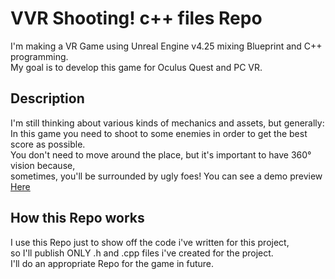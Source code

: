 # VVR Shooting! c++ files Repo

I'm making a VR Game using Unreal Engine v4.25 mixing Blueprint and C++ programming.  
My goal is to develop this game for Oculus Quest and PC VR.

## Description

I'm still thinking about various kinds of mechanics and assets, but generally:  
In this game you need to shoot to some enemies in order to get the best score as possible.  
You don't need to move around the place, but it's important to have 360° vision because,  
sometimes, you'll be surrounded by ugly foes! 
You can see a demo preview [Here](https://www.youtube.com/watch?v=os6DOAQWLZk)

## How this Repo works

I use this Repo just to show off the code i've written for this project,  
so I'll publish ONLY .h and .cpp files i've created for the project.  
I'll do an appropriate Repo for the game in future.

